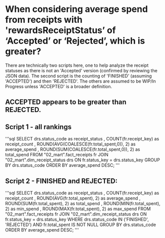 # When considering average spend from receipts with 'rewardsReceiptStatus’ of ‘Accepted’ or ‘Rejected’, which is greater?
There are technically two scripts here, one to help analyze the receipt statuses as there is not an 'Accepted' version (confirmed by reviewing the JSON data).
The second script is the counting of 'FINISHED' (assuming 'ACCEPTED') and then 'REJECTED'. The others are assumed to be WIP/In Progress unless 'ACCEPTED' is a broader definition.

## ACCEPTED appears to be greater than REJECTED.

## Script 1 - all rankings
'''sql
SELECT 
    drs.status_code as receipt_status
    , COUNT(fr.receipt_key) as receipt_count
    , ROUND(AVG(COALESCE(fr.total_spent,0)), 2) as average_spend
    , ROUND(SUM(COALESCE(fr.total_spent,0)), 2) as total_spend
FROM 
    "02_mart".fact_receipts fr
JOIN 
    "02_mart".dim_receipt_status drs ON fr.status_key = drs.status_key
GROUP BY 
    drs.status_code
ORDER BY 
    average_spend DESC;
'''

## Script 2 - FINISHED and REJECTED:
'''sql
SELECT 
    drs.status_code as receipt_status
    , COUNT(fr.receipt_key) as receipt_count
    , ROUND(AVG(fr.total_spent), 2) as average_spend
    , ROUND(SUM(fr.total_spent), 2) as total_spend
    , ROUND(MIN(fr.total_spent), 2) as min_spend
    , ROUND(MAX(fr.total_spent), 2) as max_spend
FROM 
    "02_mart".fact_receipts fr
JOIN 
    "02_mart".dim_receipt_status drs ON fr.status_key = drs.status_key
WHERE 
    drs.status_code IN ('FINISHED', 'REJECTED')
AND 
    fr.total_spent IS NOT NULL
GROUP BY 
    drs.status_code
ORDER BY 
    average_spend DESC;
'''